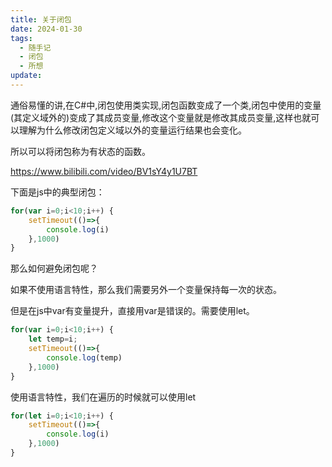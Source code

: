 ```yaml
---
title: 关于闭包
date: 2024-01-30
tags:
  - 随手记
  - 闭包
  - 所想
update:
---
```

通俗易懂的讲,在C#中,闭包使用类实现,闭包函数变成了一个类,闭包中使用的变量(其定义域外的)变成了其成员变量,修改这个变量就是修改其成员变量,这样也就可以理解为什么修改闭包定义域以外的变量运行结果也会变化。

所以可以将闭包称为有状态的函数。

https://www.bilibili.com/video/BV1sY4y1U7BT

下面是js中的典型闭包：

```js
for(var i=0;i<10;i++) {
    setTimeout(()=>{
        console.log(i)
    },1000)
}
```

那么如何避免闭包呢？

如果不使用语言特性，那么我们需要另外一个变量保持每一次的状态。

但是在js中var有变量提升，直接用var是错误的。需要使用let。

```js
for(var i=0;i<10;i++) {
    let temp=i;
    setTimeout(()=>{
        console.log(temp)
    },1000)
}
```

使用语言特性，我们在遍历的时候就可以使用let

```js
for(let i=0;i<10;i++) {
    setTimeout(()=>{
        console.log(i)
    },1000)
}
```